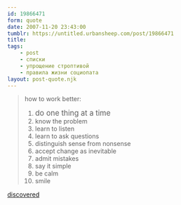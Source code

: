 ```yaml
---
id: 19866471
form: quote
date: 2007-11-20 23:43:00
tumblr: https://untitled.urbansheep.com/post/19866471
title: 
tags:
    - post
    - списки
    - упрощение строптивой
    - правила жизни социопата
layout: post-quote.njk
---
```


<blockquote>
<p>how to work better:</p>

<ol><li><big>do one thing at a time</big></li>
<li>know the problem</li>
<li>learn to listen</li>
<li>learn to ask questions</li>
<li>distinguish sense from nonsense</li>
<li>accept change as inevitable</li>
<li>admit mistakes</li>
<li>say it simple</li>
<li>be calm</li>
<li>smile</li>
</ol>
</blockquote>

<a href="http://www.google.com/search?&amp;q=%22how%20to%20work%20better%22%20%22do%20one%20thing%22&amp;sourceid=firefox">discovered</a>
